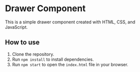 # Drawer Component

This is a simple drawer component created with HTML, CSS, and JavaScript.

## How to use

1. Clone the repository.
2. Run `npm install` to install dependencies.
3. Run `npm start` to open the `index.html` file in your browser. 